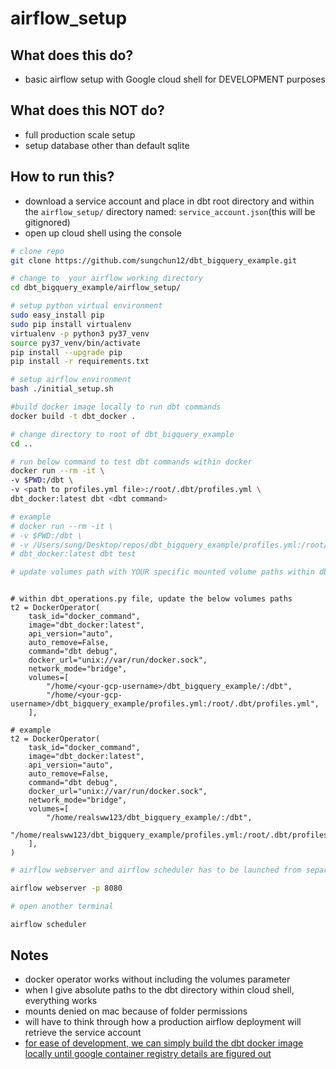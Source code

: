 # airflow_setup

## What does this do?

- basic airflow setup with Google cloud shell for DEVELOPMENT purposes

## What does this NOT do?

- full production scale setup
- setup database other than default sqlite

## How to run this?

- download a service account and place in dbt root directory and within the `airflow_setup/` directory named: `service_account.json`(this will be gitignored)
- open up cloud shell using the console

```bash
# clone repo
git clone https://github.com/sungchun12/dbt_bigquery_example.git

# change to  your airflow working directory
cd dbt_bigquery_example/airflow_setup/

# setup python virtual environment
sudo easy_install pip
sudo pip install virtualenv
virtualenv -p python3 py37_venv
source py37_venv/bin/activate
pip install --upgrade pip
pip install -r requirements.txt

# setup airflow environment
bash ./initial_setup.sh

#build docker image locally to run dbt commands
docker build -t dbt_docker .

# change directory to root of dbt_bigquery_example
cd ..

# run below command to test dbt commands within docker
docker run --rm -it \
-v $PWD:/dbt \
-v <path to profiles.yml file>:/root/.dbt/profiles.yml \
dbt_docker:latest dbt <dbt command>

# example
# docker run --rm -it \
# -v $PWD:/dbt \
# -v /Users/sung/Desktop/repos/dbt_bigquery_example/profiles.yml:/root/.dbt/profiles.yml \
# dbt_docker:latest dbt test

# update volumes path with YOUR specific mounted volume paths within dbt_operations.py


```

```python3

# within dbt_operations.py file, update the below volumes paths
t2 = DockerOperator(
    task_id="docker_command",
    image="dbt_docker:latest",
    api_version="auto",
    auto_remove=False,
    command="dbt debug",
    docker_url="unix://var/run/docker.sock",
    network_mode="bridge",
    volumes=[
        "/home/<your-gcp-username>/dbt_bigquery_example/:/dbt",
        "/home/<your-gcp-username>/dbt_bigquery_example/profiles.yml:/root/.dbt/profiles.yml",
    ],

# example
t2 = DockerOperator(
    task_id="docker_command",
    image="dbt_docker:latest",
    api_version="auto",
    auto_remove=False,
    command="dbt debug",
    docker_url="unix://var/run/docker.sock",
    network_mode="bridge",
    volumes=[
        "/home/realsww123/dbt_bigquery_example/:/dbt",
        "/home/realsww123/dbt_bigquery_example/profiles.yml:/root/.dbt/profiles.yml",
    ],
)
```

```bash
# airflow webserver and airflow scheduler has to be launched from separate terminals if running locally in cloud shell

airflow webserver -p 8080

# open another terminal

airflow scheduler

```

## Notes

- docker operator works without including the volumes parameter
- when I give absolute paths to the dbt directory within cloud shell, everything works
- mounts denied on mac because of folder permissions
- will have to think through how a production airflow deployment will retrieve the service account
- [for ease of development, we can simply build the dbt docker image locally until google container registry details are figured out](https://stackoverflow.com/questions/58733579/airflow-pull-docker-image-from-private-google-container-repository)
